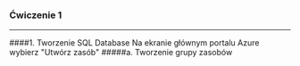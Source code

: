 ### Ćwiczenie 1

---
####1. Tworzenie SQL Database
   Na ekranie głównym portalu Azure wybierz "Utwórz zasób"
   #####a. Tworzenie grupy zasobów
   
